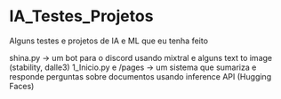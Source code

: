 # IA_Testes_Projetos
Alguns testes e projetos de IA e ML que eu tenha feito

shina.py -> um bot para o discord usando mixtral e alguns text to image (stability, dalle3)
1_Inicio.py e /pages -> um sistema que sumariza e responde perguntas sobre documentos usando inference API (Hugging Faces)
